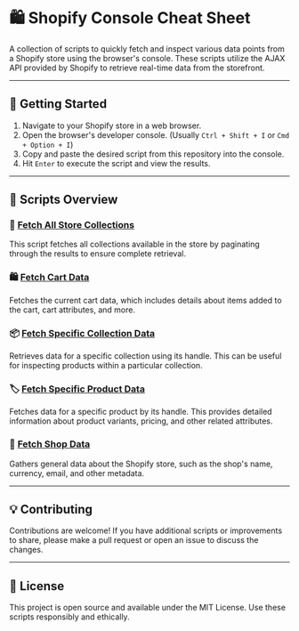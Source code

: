 # 🛍 Shopify Console Cheat Sheet

A collection of scripts to quickly fetch and inspect various data points from a Shopify store using the browser's console. These scripts utilize the AJAX API provided by Shopify to retrieve real-time data from the storefront.

---

## 🚀 Getting Started

1. Navigate to your Shopify store in a web browser.
2. Open the browser's developer console. (Usually `Ctrl + Shift + I` or `Cmd + Option + I`)
3. Copy and paste the desired script from this repository into the console.
4. Hit `Enter` to execute the script and view the results.

---

## 📂 Scripts Overview

### 🛒 [Fetch All Store Collections](./fetch-all-stores-collections)

This script fetches all collections available in the store by paginating through the results to ensure complete retrieval.

### 🛍 [Fetch Cart Data](./fetch-cartjs)

Fetches the current cart data, which includes details about items added to the cart, cart attributes, and more.

### 📦 [Fetch Specific Collection Data](./fetch-collection-data)

Retrieves data for a specific collection using its handle. This can be useful for inspecting products within a particular collection.

### 🏷 [Fetch Specific Product Data](./fetch-proudct-data)

Fetches data for a specific product by its handle. This provides detailed information about product variants, pricing, and other related attributes.

### 🏪 [Fetch Shop Data](./fetch-shop-data)

Gathers general data about the Shopify store, such as the shop's name, currency, email, and other metadata.

---

## 💡 Contributing

Contributions are welcome! If you have additional scripts or improvements to share, please make a pull request or open an issue to discuss the changes.

---

## 📜 License

This project is open source and available under the MIT License. Use these scripts responsibly and ethically.
